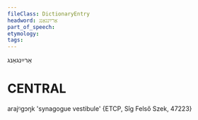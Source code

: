 ```yaml
---
fileClass: DictionaryEntry
headword: אַרײַנגאַנג
part_of_speech: 
etymology: 
tags: 
---
```

אַרײַנגאַנג

CENTRAL
========

arajᵑgɔŋk 'synagogue vestibule' {ETCP, Sîg Felső Szek, 47223}
